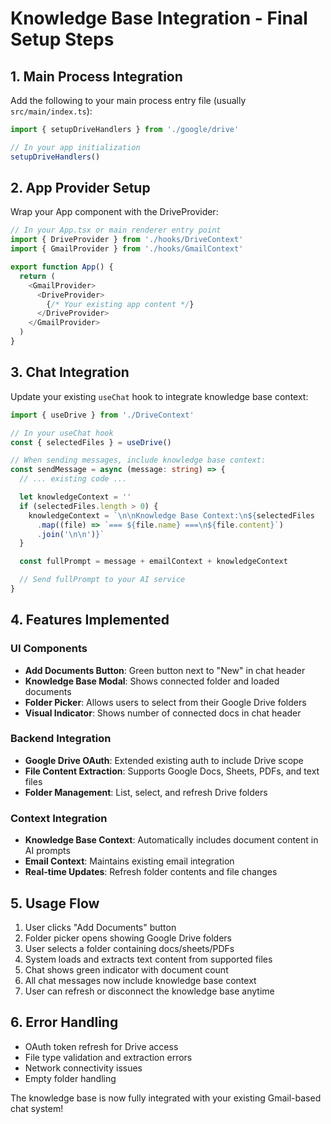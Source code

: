 # Knowledge Base Integration - Final Setup Steps

## 1. Main Process Integration

Add the following to your main process entry file (usually `src/main/index.ts`):

```typescript
import { setupDriveHandlers } from './google/drive'

// In your app initialization
setupDriveHandlers()
```

## 2. App Provider Setup

Wrap your App component with the DriveProvider:

```typescript
// In your App.tsx or main renderer entry point
import { DriveProvider } from './hooks/DriveContext'
import { GmailProvider } from './hooks/GmailContext'

export function App() {
  return (
    <GmailProvider>
      <DriveProvider>
        {/* Your existing app content */}
      </DriveProvider>
    </GmailProvider>
  )
}
```

## 3. Chat Integration

Update your existing `useChat` hook to integrate knowledge base context:

```typescript
import { useDrive } from './DriveContext'

// In your useChat hook
const { selectedFiles } = useDrive()

// When sending messages, include knowledge base context:
const sendMessage = async (message: string) => {
  // ... existing code ...

  let knowledgeContext = ''
  if (selectedFiles.length > 0) {
    knowledgeContext = `\n\nKnowledge Base Context:\n${selectedFiles
      .map((file) => `=== ${file.name} ===\n${file.content}`)
      .join('\n\n')}`
  }

  const fullPrompt = message + emailContext + knowledgeContext

  // Send fullPrompt to your AI service
}
```

## 4. Features Implemented

### UI Components

- **Add Documents Button**: Green button next to "New" in chat header
- **Knowledge Base Modal**: Shows connected folder and loaded documents
- **Folder Picker**: Allows users to select from their Google Drive folders
- **Visual Indicator**: Shows number of connected docs in chat header

### Backend Integration

- **Google Drive OAuth**: Extended existing auth to include Drive scope
- **File Content Extraction**: Supports Google Docs, Sheets, PDFs, and text files
- **Folder Management**: List, select, and refresh Drive folders

### Context Integration

- **Knowledge Base Context**: Automatically includes document content in AI prompts
- **Email Context**: Maintains existing email integration
- **Real-time Updates**: Refresh folder contents and file changes

## 5. Usage Flow

1. User clicks "Add Documents" button
2. Folder picker opens showing Google Drive folders
3. User selects a folder containing docs/sheets/PDFs
4. System loads and extracts text content from supported files
5. Chat shows green indicator with document count
6. All chat messages now include knowledge base context
7. User can refresh or disconnect the knowledge base anytime

## 6. Error Handling

- OAuth token refresh for Drive access
- File type validation and extraction errors
- Network connectivity issues
- Empty folder handling

The knowledge base is now fully integrated with your existing Gmail-based chat system!
